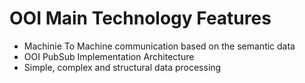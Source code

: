# OOI Main Technology Features

- Machinie To Machine communication based on the semantic data
- OOI PubSub Implementation Architecture
- Simple, complex and structural data processing
